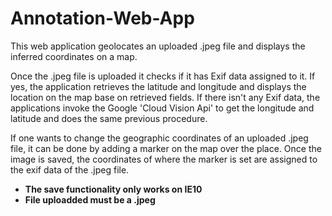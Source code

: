 # Annotation-Web-App

This web application geolocates an uploaded .jpeg file and displays the inferred coordinates on a map. 

Once the .jpeg file is uploaded it checks if it has Exif data assigned to it. If yes, the application retrieves the latitude and longitude and displays the location on the map base on retrieved fields.
If there isn't any Exif data, the applications invoke the Google 'Cloud Vision Api' to get the longitude and latitude and does the same previous procedure. 

If one wants to change the geographic coordinates of an uploaded .jpeg file, it can be done by adding a marker on the map over the place. Once the image is saved, the coordinates of where the marker is set are assigned to the exif data of the .jpeg file.

<ul>
<li><b> The save functionality only works on IE10 </b></li>

<li><b> File uploadded must be a .jpeg </b></li>
</ul>

